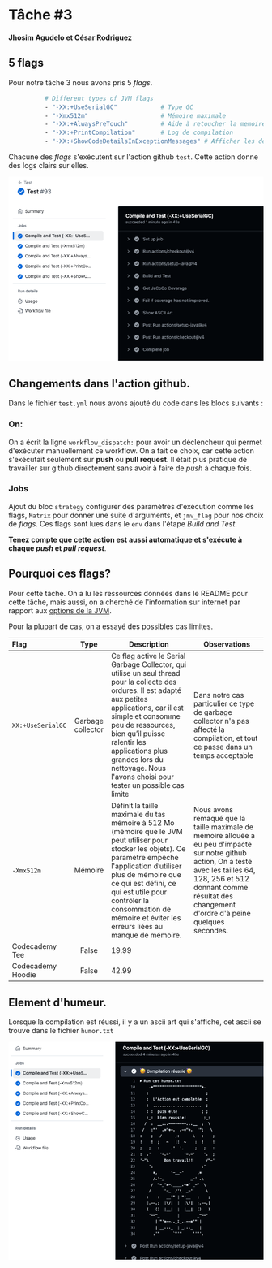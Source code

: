 # Tâche #3
**Jhosim Agudelo et César Rodriguez**

## 5 flags 

Pour notre tâche 3 nous avons pris 5 *flags*.

```bash
          # Different types of JVM flags
          - "-XX:+UseSerialGC"            # Type GC
          - "-Xmx512m"                    # Mémoire maximale
          - "-XX:+AlwaysPreTouch"         # Aide à retoucher la memoire pour optimiser son allocation de mémoire
          - "-XX:+PrintCompilation"       # Log de compilation
          - "-XX:+ShowCodeDetailsInExceptionMessages" # Afficher les détails dans les messages d'exception
```

Chacune des *flags* s'exécutent sur l'action github `test`. Cette action donne des logs clairs
sur elles.

![image](/1.png)

## Changements dans l'action github.

Dans le fichier `test.yml` nous avons ajouté du code dans les blocs suivants :

### On:

On a écrit la ligne `workflow_dispatch:` pour avoir un déclencheur 
qui permet d'exécuter manuellement ce workflow. On a fait ce choix, car
cette action s'exécutait seulement sur **push** ou **pull request**.
Il était plus pratique de travailler sur github directement sans avoir à
faire de *push* à chaque fois.

### Jobs
Ajout du bloc `strategy`  configurer
des paramètres d'exécution comme les flags,
`Matrix` pour donner une suite d'arguments, et `jmv_flag`
pour nos choix de *flags*.
Ces flags sont lues dans le `env` dans l'étape *Build and
Test*.

**Tenez compte que cette action est aussi automatique et s'exécute à chaque *push* et
*pull request***. 

## Pourquoi ces flags?

Pour cette tâche. On a lu les ressources données dans le README pour cette tâche,
mais aussi, on a cherché de l'information sur internet par rapport aux [options de la JVM](https://bell-sw.com/blog/guide-to-jvm-memory-configuration-options/). 

Pour la plupart de cas, on a essayé des possibles cas limites.

| Flag              |       Type        | Description                                                                                                                                                                                                                                                                                                                      | Observations                                                                                                                                                                                                                        |
|:------------------|:-----------------:|----------------------------------------------------------------------------------------------------------------------------------------------------------------------------------------------------------------------------------------------------------------------------------------------------------------------------------|-------------------------------------------------------------------------------------------------------------------------------------------------------------------------------------------------------------------------------------| 
| `XX:+UseSerialGC` | Garbage collector | Ce flag active le Serial Garbage Collector, qui utilise un seul thread pour la collecte des ordures. Il est adapté aux petites applications, car il est simple et consomme peu de ressources, bien qu’il puisse ralentir les applications plus grandes lors du nettoyage. Nous l'avons choisi pour tester un possible cas limite | Dans notre cas particulier ce type de garbage collector n'a pas affecté la compilation, et tout ce passe dans un temps acceptable                                                                                                   |
| `-Xmx512m`        |      Mémoire      | Définit la taille maximale du tas mémoire à 512 Mo (mémoire que le JVM peut utiliser pour stocker les objets). Ce paramètre empêche l'application d’utiliser plus de mémoire que ce qui est défini, ce qui est utile pour contrôler la consommation de mémoire et éviter les erreurs liées au manque de mémoire.                 | Nous avons remaqué que la taille maximale de mémoire allouée a eu peu d'impacte sur notre github action, On a testé avec les tailles 64, 128, 256 et 512 donnant comme résultat des changement d'ordre d'à peine quelques secondes. |
| Codecademy Tee    |       False       | 19.99                                                                                                                                                                                                                                                                                                                            |                                                                                                                                                                                                                                     |
| Codecademy Hoodie |       False       | 42.99                                                                                                                                                                                                                                                                                                                            |                                                                                                                                                                                                                                     |

## Element d'humeur.

Lorsque la compilation est réussi, il y a un ascii art qui s'affiche, cet ascii se trouve dans le fichier
`humor.txt`

![image](/2.png)

